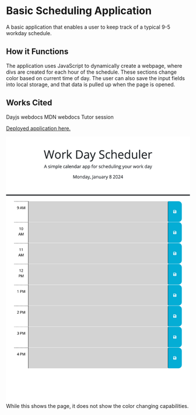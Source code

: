 # Basic Scheduling Application #
A basic application that enables a user to keep track of a typical
9-5 workday schedule.

## How it Functions ##
The application uses JavaScript to dynamically create a webpage, where
divs are created for each hour of the schedule. These sections change
color based on current time of day. The user can also save the input
fields into local storage, and that data is pulled up when the page
is opened.

## Works Cited ##
Dayjs webdocs
MDN webdocs
Tutor session

[Deployed application here.](https://pm-912.github.io/calendar/)

![screenshot](./Assets/images/calendar-screenshot.png)
While this shows the page, it does not show the color changing capabilities.

